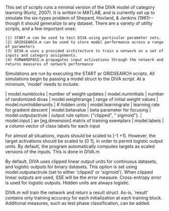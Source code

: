 <!-- % % % % % % % % % % % % % % % % % % % % % % % % % % % % % % %% % %
% %         _     _      _     _      _     _      _     _          % %
% %        (c).-.(c)    (c).-.(c)    (c).-.(c)    (c).-.(c)         % %
% %         / ._. \      / ._. \      / ._. \      / ._. \          % %
% %       __\( Y )/__  __\( Y )/__  __\( Y )/__  __\( Y )/__        % %
% %      (_.-/'-'\-._)(_.-/'-'\-._)(_.-/'-'\-._)(_.-/'-'\-._)       % %
% %         || D ||      || I ||      || V ||      || A ||          % %
% %       _.' `-' '._  _.' `-' '._  _.' `-' '._  _.' `-' '._        % %
% %      (.-./`-'\.-.)(.-./`-'\.-.)(.-./`-'\.-.)(.-./`-'\.-.)       % %
% %       `-'     `-'  `-'     `-'  `-'     `-'  `-'     `-'        % %
% %                                                                 % %
% %       Written by Nolan Conaway (nconawa1@binghamton.edu).       % %
% % % % % % % % % % % % % % % % % % % % % % % % % % % % % % % % % % % % -->

This set of scripts runs a minimal version of the DIVA model of category learning (Kurtz, 2007). It is written in MATLAB, and is currently set up to simulate the six-types problem of Shepard, Hovland, & Jenkins (1961)--though it should generalize to any dataset. There are a variety of utility scripts, and a few important ones:

    (1) START.m can be used to test DIVA using particular parameter sets.
    (2) GRIDSEARCH.m can be used to store model performance across a range of parameters
    (3) DIVA.m uses a provided architecture to train a network on a set of inputs and category assignments.
    (4) FORWARDPASS.m propagates input activations through the network and returns measures of network performance

Simulations are run by executing the START pr GRIDSEARCH scripts. All simulations begin by passing a model struct to the DIVA script. At a minimum, 'model' needs to include:

| model.numblocks | number of weight updates
| model.numinitials | number of randomized divas
| model.weightrange | range of initial weight values
| model.numhiddenunits | # hidden units
| model.learningrate | learning rate for gradient descent
| model.betavalue | beta parameter for focusing
| model.outputactrule | output rule option:  {"clipped", " sigmoid"}.
| model.input | an [eg,dimension] matrix of training exemplars
| model.labels | a column vector of class labels for each input

For almost all situations, inputs should be scaled to [-1 +1]. However, the target activations should be scaled to [0 1], in order to permit logistic output units. By default, the program automatically computes targets as scaled versions of the inputs. This is done in DIVA.m

By default, DIVA uses clipped linear output units for continuous datasets, and logistic outputs for binary datasets. This option is set using model.outputactrule (set to either 'clipped' or 'sigmoid'). When clipped linear outputs are used, SSE will be the error measure. Cross-entropy error is used for logistic outputs. Hidden units are always logistic.

DIVA.m will train the network and return a result struct. As-is, 'result' contains only training accuracy for each initialization at each training block. Additional measures, such as test phase classification, can be added. 